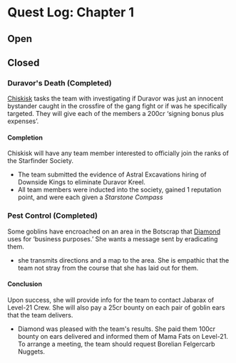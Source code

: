 # Quest Log: Chapter 1

## Open

## Closed

### Duravor's Death (Completed)

[Chiskisk](../KeyNPCs/chiskisk.md) tasks the team with investigating if Duravor was just an innocent bystander caught in the crossfire of the gang fight or if was he specifically targeted. They will give each of the members a 200cr ‘signing bonus plus expenses’.

#### Completion

Chiskisk will have any team member interested to officially join the ranks of the Starfinder Society.
- The team submitted the evidence of Astral Excavations hiring of Downside Kings to eliminate Duravor Kreel.
- All team members were inducted into the society, gained 1 reputation point, and were each given a *Starstone Compass*


### Pest Control (Completed)

Some goblins have encroached on an area in the Botscrap that [Diamond](../KeyNPCs/diamond.md) uses for ‘business purposes.’ She wants a message sent by eradicating them.
- she transmits directions and a map to the area. She is empathic that the team not stray from the course that she has laid out for them.

#### Conclusion

Upon success, she will provide info for the team to contact Jabarax of Level-21 Crew. She will also pay a 25cr bounty on each pair of goblin ears that the team delivers.
- Diamond was pleased with the team's results. She paid them 100cr bounty on ears delivered and informed them of Mama Fats on Level-21. To arrange a meeting, the team should request Borelian Felgercarb Nuggets.
